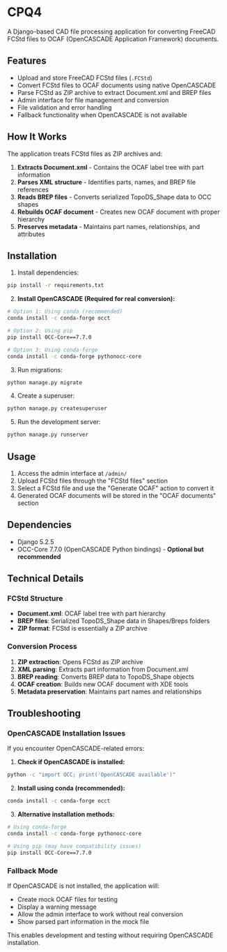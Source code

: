 # CPQ4

A Django-based CAD file processing application for converting FreeCAD FCStd files to OCAF (OpenCASCADE Application Framework) documents.

## Features

- Upload and store FreeCAD FCStd files (`.FCStd`)
- Convert FCStd files to OCAF documents using native OpenCASCADE
- Parse FCStd as ZIP archive to extract Document.xml and BREP files
- Admin interface for file management and conversion
- File validation and error handling
- Fallback functionality when OpenCASCADE is not available

## How It Works

The application treats FCStd files as ZIP archives and:

1. **Extracts Document.xml** - Contains the OCAF label tree with part information
2. **Parses XML structure** - Identifies parts, names, and BREP file references
3. **Reads BREP files** - Converts serialized TopoDS_Shape data to OCC shapes
4. **Rebuilds OCAF document** - Creates new OCAF document with proper hierarchy
5. **Preserves metadata** - Maintains part names, relationships, and attributes

## Installation

1. Install dependencies:
```bash
pip install -r requirements.txt
```

2. **Install OpenCASCADE (Required for real conversion):**
```bash
# Option 1: Using conda (recommended)
conda install -c conda-forge occt

# Option 2: Using pip
pip install OCC-Core==7.7.0

# Option 3: Using conda-forge
conda install -c conda-forge pythonocc-core
```

3. Run migrations:
```bash
python manage.py migrate
```

4. Create a superuser:
```bash
python manage.py createsuperuser
```

5. Run the development server:
```bash
python manage.py runserver
```

## Usage

1. Access the admin interface at `/admin/`
2. Upload FCStd files through the "FCStd files" section
3. Select a FCStd file and use the "Generate OCAF" action to convert it
4. Generated OCAF documents will be stored in the "OCAF documents" section

## Dependencies

- Django 5.2.5
- OCC-Core 7.7.0 (OpenCASCADE Python bindings) - **Optional but recommended**

## Technical Details

### FCStd Structure
- **Document.xml**: OCAF label tree with part hierarchy
- **BREP files**: Serialized TopoDS_Shape data in Shapes/Breps folders
- **ZIP format**: FCStd is essentially a ZIP archive

### Conversion Process
1. **ZIP extraction**: Opens FCStd as ZIP archive
2. **XML parsing**: Extracts part information from Document.xml
3. **BREP reading**: Converts BREP data to TopoDS_Shape objects
4. **OCAF creation**: Builds new OCAF document with XDE tools
5. **Metadata preservation**: Maintains part names and relationships

## Troubleshooting

### OpenCASCADE Installation Issues

If you encounter OpenCASCADE-related errors:

1. **Check if OpenCASCADE is installed:**
```bash
python -c "import OCC; print('OpenCASCADE available')"
```

2. **Install using conda (recommended):**
```bash
conda install -c conda-forge occt
```

3. **Alternative installation methods:**
```bash
# Using conda-forge
conda install -c conda-forge pythonocc-core

# Using pip (may have compatibility issues)
pip install OCC-Core==7.7.0
```

### Fallback Mode

If OpenCASCADE is not installed, the application will:
- Create mock OCAF files for testing
- Display a warning message
- Allow the admin interface to work without real conversion
- Show parsed part information in the mock file

This enables development and testing without requiring OpenCASCADE installation.